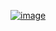 [![image](https://github.com/user-attachments/assets/7f47a98a-7073-48d2-9785-91c2e0bebb66)](https://www.acmicpc.net/problem/1325)
